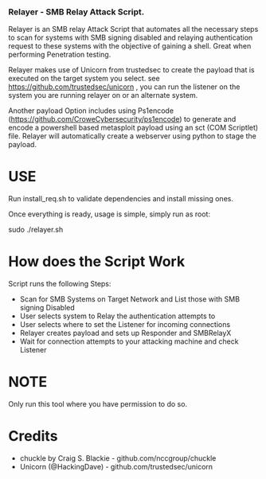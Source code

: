 ### Relayer - SMB Relay Attack Script.

Relayer is an SMB relay Attack Script that automates all the necessary steps to scan for
systems with SMB signing disabled and relaying authentication request to these systems
with the objective of gaining a shell. Great when performing Penetration testing.

Relayer makes use of Unicorn from trustedsec to create the payload that is executed
on the target system you select. see https://github.com/trustedsec/unicorn , you can run
the listener on the system you are running relayer on or an alternate system.

Another payload Option includes using Ps1encode (https://github.com/CroweCybersecurity/ps1encode)
to generate and encode a powershell based metasploit payload using an sct (COM Scriptlet) file.
Relayer will automatically create a webserver using python to stage the payload.

# USE

Run install_req.sh to validate dependencies and install missing ones.

Once everything is ready, usage is simple, simply run as root:

sudo ./relayer.sh

# How does the Script Work

Script runs the following Steps:

* Scan for SMB Systems on Target Network and List those with SMB signing Disabled
* User selects system to Relay the authentication attempts to
* User selects where to set the Listener for incoming connections
* Relayer creates payload and sets up Responder and SMBRelayX
* Wait for connection attempts to your attacking machine and check Listener

# NOTE

Only run this tool where you have permission to do so.

# Credits

* chuckle by Craig S. Blackie - github.com/nccgroup/chuckle
* Unicorn (@HackingDave) - github.com/trustedsec/unicorn
